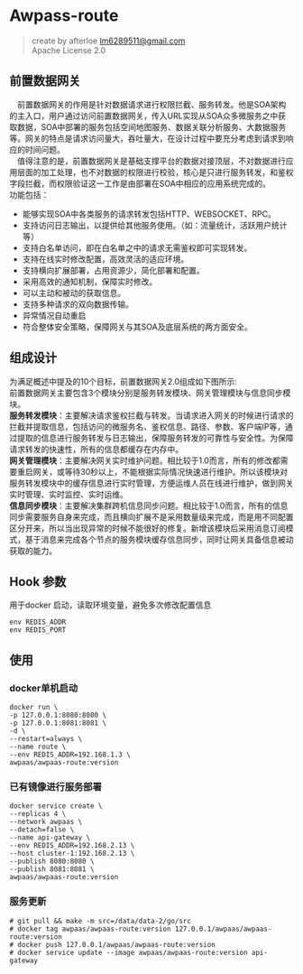 # Awpass-route

> create by afterloe <lm6289511@gmail.com>  
> Apache License 2.0

## 前置数据网关
&emsp;前置数据网关的作用是针对数据请求进行权限拦截、服务转发。他是SOA架构的主入口，用户通过访问前置数据网关，传入URL实现从SOA众多微服务之中获取数据，SOA中部署的服务包括空间地图服务、数据关联分析服务、大数据服务等。网关的特点是请求访问量大，吞吐量大，在设计过程中要充分考虑到请求到响应的时间问题。  
&emsp;值得注意的是，前置数据网关是基础支撑平台的数据对接顶层，不对数据进行应用层面的加工处理，也不对数据的权限进行校验，核心是只进行服务转发，和鉴权字段拦截，而权限验证这一工作是由部署在SOA中相应的应用系统完成的。  
功能包括：
* 能够实现SOA中各类服务的请求转发包括HTTP、WEBSOCKET、RPC。
* 支持访问日志输出，以提供给其他服务使用。（如：流量统计，活跃用户统计等）
* 支持白名单访问，即在白名单之中的请求无需鉴权即可实现转发。
* 支持在线实时修改配置，高效灵活的适应环境。
* 支持横向扩展部署，占用资源少，简化部署和配置。
* 采用高效的通知机制，保障实时修改。
* 可以主动和被动的获取信息。
* 支持多种请求的双向数据传输。
* 异常情况自动重启
* 符合整体安全策略，保障网关与其SOA及底层系统的两方面安全。

## 组成设计
为满足概述中提及的10个目标，前置数据网关2.0组成如下图所示:  
前置数据网关主要包含3个模块分别是服务转发模块、网关管理模块与信息同步模块。  
**服务转发模块**：主要解决请求鉴权拦截与转发。当请求进入网关的时候进行请求的拦截并提取信息，包括访问的微服务名、鉴权信息、路径、参数、客户端IP等，通过提取的信息进行服务转发与日志输出，保障服务转发的可靠性与安全性。为保障请求转发的快速性，所有的信息都缓存在内存中。  
**网关管理模块**：主要解决网关实时维护问题。相比较于1.0而言，所有的修改都需要重启网关，或等待30秒以上，不能根据实际情况快速进行维护。所以该模块对服务转发模块中的缓存信息进行实时管理，方便运维人员在线进行维护，做到网关实时管理、实时监控、实时运维。  
**信息同步模块**：主要解决集群跨机信息同步问题。相比较于1.0而言，所有的信息同步需要服务自身来完成，而且横向扩展不是采用数量级来完成，而是用不同配置区分开来，所以当出现异常的时候不能很好的修复。新增该模块后采用消息订阅模式，基于消息来完成各个节点的服务模块缓存信息同步，同时让网关具备信息被动获取的能力。  

## Hook 参数
用于docker 启动，读取环境变量，避免多次修改配置信息
```sbtshell
env REDIS_ADDR
env REDIS_PORT
```

## 使用
### docker单机启动
```
docker run \
-p 127.0.0.1:8080:8080 \
-p 127.0.0.1:8081:8081 \
-d \
--restart=always \
--name route \
--env REDIS_ADDR=192.168.1.3 \
awpaas/awpaas-route:version
```

### 已有镜像进行服务部署
```sbtshell
docker service create \
--replicas 4 \
--network awpaas \
--detach=false \
--name api-gateway \
--env REDIS_ADDR=192.168.2.13 \
--host cluster-1:192.168.2.13 \
--publish 8080:8080 \
--publish 8081:8081 \
awpaas/awpaas-route:version
```
### 服务更新
```sbtshell
# git pull && make -m src=/data/data-2/go/src
# docker tag awpaas/awpaas-route:version 127.0.0.1/awpaas/awpaas-route:version
# docker push 127.0.0.1/awpaas/awpaas-route:version
# docker service update --image awpaas/awpaas-route:version api-gateway
```
